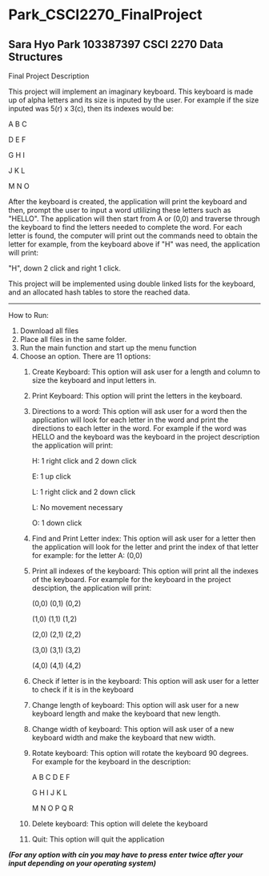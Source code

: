# Park_CSCI2270_FinalProject


Sara Hyo Park 103387397
CSCI 2270 Data Structures
-------------------------------------------------------------------------------------------------------------------------------
Final Project Description

  This project will implement an imaginary keyboard. This keyboard is made up of alpha letters and its size is inputed by the user.
For example if the size inputed was 5(r) x 3(c), then its indexes would be:

A B C

D E F

G H I

J K L

M N O

  After the keyboard is created, the application will print the keyboard and then, prompt the user to input a word utlilizing these
letters such as "HELLO". The application will then start from A or (0,0) and traverse through the keyboard to find the letters 
needed to complete the word. For each letter is found, the computer will print out the commands need to obtain the letter for example,
from the keyboard above if "H" was need, the application will print:

"H", down 2 click and right 1 click.

  This project will be implemented using double linked lists for the keyboard, and an allocated hash tables to store the reached data.
  
-------------------------------------------------------------------------------------------------------------------------------

How to Run:

  1. Download all files
  2. Place all files in the same folder. 
  3. Run the main function and start up the menu function
  4. Choose an option.
    There are 11 options:
      1. Create Keyboard: This option will ask user for a length and column to size the keyboard and input letters in.
      2. Print Keyboard: This option will print the letters in the keyboard.
      3. Directions to a word: This option will ask user for a word then the application will look for each letter in the word     and print the directions to each letter in the word. For example if the word was HELLO and the keyboard was the            keyboard in the project description the application will print:
    
            H: 1 right click and 2 down click

            E: 1 up click
            
            L: 1 right click and 2 down click
            
            L: No movement necessary
            
            O: 1 down click
            
      4. Find and Print Letter index: This option will ask user for a letter then the application will look for the letter and     print the index of that letter for example: for the letter A: (0,0)
      5. Print all indexes of the keyboard: This option will print all the indexes of the keyboard. For example for the            keyboard in the project desciption, the application will print:
    
            (0,0) (0,1) (0,2)

            (1,0) (1,1) (1,2)
            
            (2,0) (2,1) (2,2)
            
            (3,0) (3,1) (3,2)
            
            (4,0) (4,1) (4,2)
            
      6. Check if letter is in the keyboard: This option will ask user for a letter to check if it is in the keyboard
      7. Change length of keyboard: This option will ask user for a new keyboard length and make the keyboard that new length.
      8. Change width of keyboard: This option will ask user of a new keyboard width and make the keyboard that new width.
      9. Rotate keyboard: This option will rotate the keyboard 90 degrees. For example for the keyboard in the description:
      
            A B C D E F
            
            G H I J K L
            
            M N O P Q R
            
      10. Delete keyboard: This option will delete the keyboard
      11. Quit: This option will quit the application
            
            
  ***(For any option with cin you may have to press enter twice after your input depending on your operating system)***

